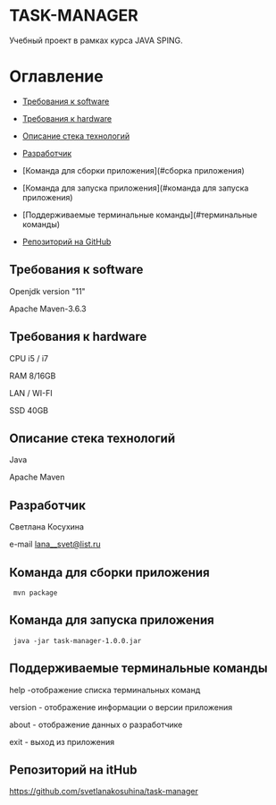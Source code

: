 # TASK-MANAGER

Учебный проект в рамках курса JAVA SPING.


# Оглавление


* [Требования к software](#software)

* [Требования к hardware](#hardware)

* [Описание стека технологий](#стек_технологий)
 
* [Разработчик](#разработчик)

* [Команда для сборки приложения](#сборка приложения)

* [Команда для запуска приложения](#команда для запуска приложения)

* [Поддерживаемые терминальные команды](#терминальные команды)

* [Репозиторий на GitHub](#github)



## Требования к software <a name = "software"> <a/> 

  Openjdk version "11"
  
  Apache Maven-3.6.3
  
## Требования к hardware <a name = "hardware"> <a/> 


  CPU i5 / i7
  
  RAM 8/16GB
  
  LAN / WI-FI
  
  SSD 40GB 
  

## Описание стека технологий <a name = "стек_технологий"> <a/>

  Java 
  
  Apache Maven

## Разработчик <a name = "разработчик"> <a/>

   Светлана Косухина
   
   e-mail <lana__svet@list.ru>  

## Команда для сборки приложения <a name = "сборка приложения"> <a/>

 ```
  mvn package
 ```

## Команда для запуска приложения <a name="команда для запуска приложения"> <a/>
```
 java -jar task-manager-1.0.0.jar
```

## Поддерживаемые терминальные команды <a name="терминальные команды"> <a/>


  help -отображение списка терминальных команд
  
  version - отображение информации о версии приложения
  
  about - отображение данных о разработчике
  
  exit - выход из приложения
  
## Репозиторий на itHub <a name="github"> <a/>

  <https://github.com/svetlanakosuhina/task-manager>    







